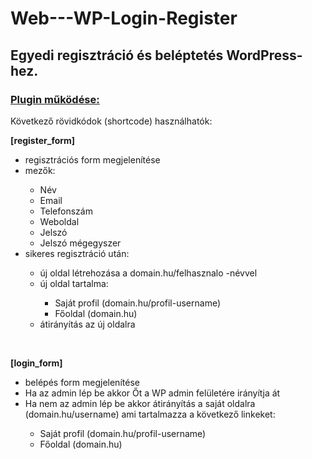 # Web---WP-Login-Register
<h2>Egyedi regisztráció és beléptetés WordPress-hez.</h2>
<h3><b><u>Plugin működése:</u></b></h3>
<p>Következő rövidkódok (shortcode) használhatók:<br></p>
<p><b>[register_form]</b></p>
    <ul>
        <li>regisztrációs form megjelenítése</li>
        <li>mezők:</li>
            <ul>
                <li>Név</li>
                <li>Email</li>
                <li>Telefonszám</li>
                <li>Weboldal</li>
                <li>Jelszó</li>
                <li>Jelszó mégegyszer</li>
            </ul>
        <li>sikeres regisztráció után:</li>
            <ul>
                <li>új oldal létrehozása a domain.hu/felhasznalo -névvel</li>
                <li>új oldal tartalma:</li>
                    <ul>
                        <li>Saját profil (domain.hu/profil-username)</li>
                        <li>Főoldal (domain.hu)</li>
                    </ul>
                <li>átirányítás az új oldalra</li>
            </ul>
    </ul>
<br>    
<p><b>[login_form]</b></p>
    <ul>
        <li>belépés form megjelenítése</li>
        <li>Ha az admin lép be akkor Őt a WP admin felületére irányítja át</li>
        <li>Ha nem az admin lép be akkor átirányítás a saját oldalra (domain.hu/username) ami tartalmazza a következő linkeket:</li>
            <ul>
                <li>Saját profil (domain.hu/profil-username)</li>
                <li>Főoldal (domain.hu)</li>
            </ul>
    </ul>

